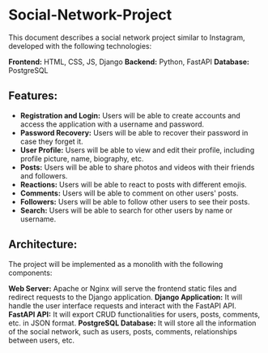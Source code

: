 # Social-Network-Project
This document describes a social network project similar to Instagram, developed with the following technologies:

**Frontend:** HTML, CSS, JS, Django
**Backend:** Python, FastAPI
**Database:** PostgreSQL

## Features:

+ **Registration and Login:** Users will be able to create accounts and access the application with a username and password.
+ **Password Recovery:** Users will be able to recover their password in case they forget it.
+ **User Profile:** Users will be able to view and edit their profile, including profile picture, name, biography, etc.
+ **Posts:** Users will be able to share photos and videos with their friends and followers.
+ **Reactions:** Users will be able to react to posts with different emojis.
+ **Comments:** Users will be able to comment on other users' posts.
+ **Followers:** Users will be able to follow other users to see their posts.
+ **Search:** Users will be able to search for other users by name or username.

## Architecture:

The project will be implemented as a monolith with the following components:

**Web Server:** Apache or Nginx will serve the frontend static files and redirect requests to the Django application.
**Django Application:** It will handle the user interface requests and interact with the FastAPI API.
**FastAPI API:** It will export CRUD functionalities for users, posts, comments, etc. in JSON format.
**PostgreSQL Database:** It will store all the information of the social network, such as users, posts, comments, relationships between users, etc.
